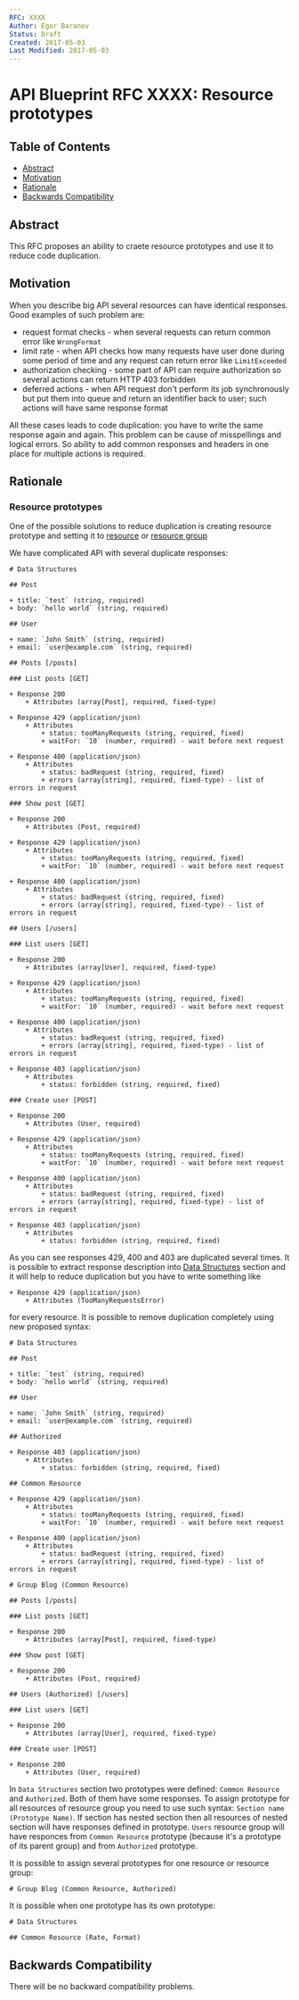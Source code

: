 ```yaml
---
RFC: XXXX
Author: Egor Baranov
Status: Draft
Created: 2017-05-03
Last Modified: 2017-05-03
---
```


# API Blueprint RFC XXXX: Resource prototypes

## Table of Contents

- [Abstract](#abstract)
- [Motivation](#motivation)
- [Rationale](#rationale)
- [Backwards Compatibility](#backwards-compatibility)

## Abstract

This RFC proposes an ability to craete resource prototypes and use it to reduce
code duplication.

## Motivation

When you describe big API several resources can have identical responses.
Good examples of such problem are:

* request format checks - when several requests can return common error like
  `WrongFormat`
* limit rate - when API checks how many requests have user done during some
  period of time and any request can return error like `LimitExceeded`
* authorization checking - some part of API can require authorization so several
  actions can return HTTP 403 forbidden
* deferred actions - when API request don't perform its job synchronously but
  put them into queue and return an identifier back to user; such actions will
  have same response format

All these cases leads to code duplication: you have to write the same response
again and again. This problem can be cause of misspellings and logical errors.
So ability to add common responses and headers in one place for multiple actions
is required.

## Rationale

### Resource prototypes

One of the possible solutions to reduce duplication is creating resource
prototype and setting it to
[resource](https://github.com/apiaryio/api-blueprint/blob/master/API%20Blueprint%20Specification.md#resource-section)
or
[resource group](https://github.com/apiaryio/api-blueprint/blob/master/API%20Blueprint%20Specification.md#def-resourcegroup-section)

We have complicated API with several duplicate responses:

```apib
# Data Structures

## Post

+ title: `test` (string, required)
+ body: `hello world` (string, required)

## User

+ name: `John Smith` (string, required)
+ email: `user@example.com` (string, required)

## Posts [/posts]

### List posts [GET]

+ Response 200
    + Attributes (array[Post], required, fixed-type)

+ Response 429 (application/json)
    + Attributes
        + status: tooManyRequests (string, required, fixed)
        + waitFor: `10` (number, required) - wait before next request

+ Response 400 (application/json)
    + Attributes
        + status: badRequest (string, required, fixed)
        + errors (array[string], required, fixed-type) - list of errors in request

### Show post [GET]

+ Response 200
    + Attributes (Post, required)

+ Response 429 (application/json)
    + Attributes
        + status: tooManyRequests (string, required, fixed)
        + waitFor: `10` (number, required) - wait before next request

+ Response 400 (application/json)
    + Attributes
        + status: badRequest (string, required, fixed)
        + errors (array[string], required, fixed-type) - list of errors in request

## Users [/users]

### List users [GET]

+ Response 200
    + Attributes (array[User], required, fixed-type)

+ Response 429 (application/json)
    + Attributes
        + status: tooManyRequests (string, required, fixed)
        + waitFor: `10` (number, required) - wait before next request

+ Response 400 (application/json)
    + Attributes
        + status: badRequest (string, required, fixed)
        + errors (array[string], required, fixed-type) - list of errors in request

+ Response 403 (application/json)
    + Attributes
        + status: forbidden (string, required, fixed)

### Create user [POST]

+ Response 200
    + Attributes (User, required)

+ Response 429 (application/json)
    + Attributes
        + status: tooManyRequests (string, required, fixed)
        + waitFor: `10` (number, required) - wait before next request

+ Response 400 (application/json)
    + Attributes
        + status: badRequest (string, required, fixed)
        + errors (array[string], required, fixed-type) - list of errors in request

+ Response 403 (application/json)
    + Attributes
        + status: forbidden (string, required, fixed)
```

As you can see responses 429, 400 and 403 are duplicated several times. It is
possible to extract response description into
[Data Structures](https://github.com/apiaryio/api-blueprint/blob/master/API%20Blueprint%20Specification.md#def-data-structures)
section and it will help to reduce duplication but you have to write something
like

```apib
+ Response 429 (application/json)
    + Attributes (TooManyRequestsError)
```

for every resource. It is possible to remove duplication completely using new
proposed syntax:

```apib
# Data Structures

## Post

+ title: `test` (string, required)
+ body: `hello world` (string, required)

## User

+ name: `John Smith` (string, required)
+ email: `user@example.com` (string, required)

## Authorized

+ Response 403 (application/json)
    + Attributes
        + status: forbidden (string, required, fixed)

## Common Resource

+ Response 429 (application/json)
    + Attributes
        + status: tooManyRequests (string, required, fixed)
        + waitFor: `10` (number, required) - wait before next request

+ Response 400 (application/json)
    + Attributes
        + status: badRequest (string, required, fixed)
        + errors (array[string], required, fixed-type) - list of errors in request

# Group Blog (Common Resource)

## Posts [/posts]

### List posts [GET]

+ Response 200
    + Attributes (array[Post], required, fixed-type)

### Show post [GET]

+ Response 200
    + Attributes (Post, required)

## Users (Authorized) [/users]

### List users [GET]

+ Response 200
    + Attributes (array[User], required, fixed-type)

### Create user [POST]

+ Response 200
    + Attributes (User, required)
```

In `Data Structures` section two prototypes were defined: `Common Resource`
and `Authorized`. Both of them have some responses. To assign prototype for all
resources of resource group you need to use such syntax: `Section name
(Prototype Name)`. If section has nested section then all resources of nested
section will have responses defined in prototype. `Users` resource group will
have responces from `Common Resource` prototype (because it's a prototype of its
parent group) and from `Authorized` prototype.

It is possible to assign several prototypes for one resource or resource group:

```apib
# Group Blog (Common Resource, Authorized)
```

It is possible when one prototype has its own prototype:

```apib
# Data Structures

## Common Resource (Rate, Format)
```

## Backwards Compatibility

There will be no backward compatibility problems.
